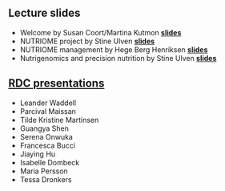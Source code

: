 <h2>Lecture slides</h2>

* Welcome by Susan Coort/Martina Kutmon <b><a href="https://docs.google.com/presentation/d/1j996rnHDQXEk9kRegHYSmpxtrY8eq8bC/edit?usp=sharing&ouid=106088253156517350015&rtpof=true&sd=true" target="_blank">slides</a></b>
* NUTRIOME project by Stine Ulven <b><a href="https://github.com/susancoort/NUTRIOMEworkshop1.github.io/blob/main/lectures/Day1_NUTRIOME_presentation%20WS1_Stine%20Ulven_final26052024.pdf" target="_blank">slides</a></b>
* NUTRIOME management by Hege Berg Henriksen <b><a href="https://github.com/susancoort/NUTRIOMEworkshop1.github.io/blob/main/lectures/Day1_NUTRIOME_organisation_HBH.pdf" target="_blank">slides</a></b>
* Nutrigenomics and precision nutrition by Stine Ulven <b><a href="https://github.com/susancoort/NUTRIOMEworkshop1.github.io/blob/main/lectures/Day1_Ulven_WS1_NUTRIOME_Nutrigenomics_Final_26052024.pdf" target="_blank">slides</a></b>

<h2><a href="https://drive.google.com/drive/folders/1ExyXx8XFxIzvynQbvMOvQCFk2VkLb8JX?usp=sharing" target="_blank">RDC presentations</a></h2>

* Leander Waddell
* Parcival Maissan
* Tilde Kristine Martinsen 
* Guangya Shen
* Serena Onwuka
* Francesca Bucci
* Jiaying Hu
* Isabelle Dombeck
* Maria Persson
* Tessa Dronkers







